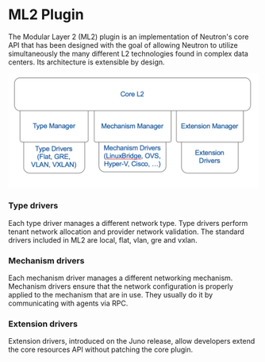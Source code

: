# ML2 Plugin

The Modular Layer 2 (ML2) plugin is an implementation of Neutron's core API that has been designed with the goal of allowing Neutron to utilize simultaneously the many different L2 technologies found in complex data centers. Its architecture is extensible by design.

![ML2 drivers picture](ml2.png)

### Type drivers
Each type driver manages a different network type. Type drivers perform tenant network allocation and provider network validation. The standard drivers included in ML2 are local, flat, vlan, gre and vxlan.

### Mechanism drivers
Each mechanism driver manages a different networking mechanism. Mechanism drivers ensure that the network configuration is properly applied to the mechanism that are in use. They usually do it by communicating with agents via RPC.

### Extension drivers
Extension drivers, introduced on the Juno release, allow developers extend the core resources API without patching the core plugin.
